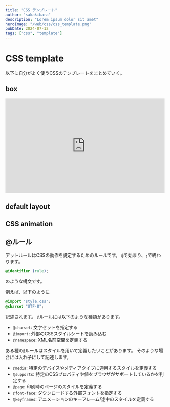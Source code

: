 ```yaml
---
title: "CSS テンプレート"
author: "sakakibara"
description: "Lorem ipsum dolor sit amet"
heroImage: "/web/css/css_template.png"
pubDate: 2024-07-12
tags: ["css", "template"]
---
```


# CSS template

以下に自分がよく使うCSSのテンプレートをまとめていく。

## box

<iframe height="300" style="width: 100%;" scrolling="no" title="Untitled" src="https://codepen.io/sakakibara-yuuki/embed/JjQdvWW?default-tab=html%2Cresult" frameborder="no" loading="lazy" allowtransparency="true" allowfullscreen="true">
  See the Pen <a href="https://codepen.io/sakakibara-yuuki/pen/JjQdvWW">
  Untitled</a> by sakakibara (<a href="https://codepen.io/sakakibara-yuuki">@sakakibara-yuuki</a>)
  on <a href="https://codepen.io">CodePen</a>.
</iframe>

## default layout

## CSS animation

## @ルール

アットルールはCSSの動作を規定するためのルールです。
`@`で始まり、`;`で終わります。

```css
@identifier (rule);
```

のような構文です。

例えば、以下のように

```css
@import "style.css";
@charset "UTF-8";
```

記述されます。
`@`ルールには以下のような種類があります。

- `@charset`: 文字セットを指定する
- `@import`: 外部のCSSスタイルシートを読み込む
- `@namespace`: XML名前空間を定義する

ある種の`@`ルールはスタイルを用いて定義したいことがあります。
そのような場合には入れ子にして記述します。

- `@media`: 特定のデバイスやメディアタイプに適用するスタイルを定義する
- `@supports`: 特定のCSSプロパティや値をブラウザがサポートしているかを判定する
- `@page`: 印刷時のページのスタイルを定義する
- `@font-face`: ダウンロードする外部フォントを指定する
- `@keyframes`: アニメーションのキーフレーム/途中のスタイルを定義する
